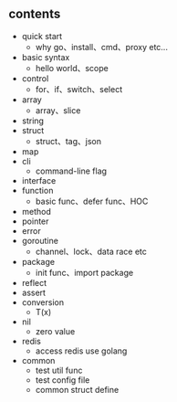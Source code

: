 ## contents
- quick start
  - why go、install、cmd、proxy etc...
- basic syntax
  - hello world、scope
- control
  - for、if、switch、select
- array
  - array、slice
- string
- struct
  - struct、tag、json
- map
- cli
  - command-line flag
- interface
- function
  - basic func、defer func、HOC
- method
- pointer
- error
- goroutine
  - channel、lock、data race etc
- package
  - init func、import package
- reflect
- assert
- conversion
  - T(x)
- nil
  - zero value
- redis
  - access redis use golang
- common
  - test util func
  - test config file
  - common struct define
